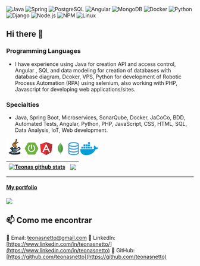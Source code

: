 ![Java](https://img.shields.io/badge/java-%23ED8B00.svg?style=for-the-badge&logo=openjdk&logoColor=white)
![Spring](https://img.shields.io/badge/spring-%236DB33F.svg?style=for-the-badge&logo=spring&logoColor=white)
![PostgreSQL](https://img.shields.io/badge/PostgreSQL-000?style=for-the-badge&logo=postgresql)
![Angular](https://img.shields.io/badge/Angular-DD0031?style=for-the-badge&logo=angular&logoColor=white)
![MongoDB](https://img.shields.io/badge/MongoDB-4EA94B?style=for-the-badge&logo=mongodb&logoColor=white)
![Docker](https://img.shields.io/badge/Docker-2496ED?style=for-the-badge&logo=docker&logoColor=white)
![Python](https://img.shields.io/badge/Python-3776AB?style=for-the-badge&logo=python&logoColor=white)
![Django](https://img.shields.io/badge/Django-092E20?style=for-the-badge&logo=django&logoColor=white)
![Node.js](https://img.shields.io/badge/Node.js-339933?style=for-the-badge&logo=nodedotjs&logoColor=white)
![NPM](https://img.shields.io/badge/NPM-CB3837?style=for-the-badge&logo=npm&logoColor=white)
![Linux](https://img.shields.io/badge/Linux-FCC624?style=for-the-badge&logo=linux&logoColor=black)

## Hi there 👋

### Programming Languages
 - I have experience using Java for creation API and access control, Angular , SQL and data modeling for creation of databases with database diagram, Dcoker, VPS, Python for development of Robotic Process Automation (RPA) using selenium, also working with PHP, Javascript for developing web applications/sites.

### Specialties
- Java, Spring Boot, Microservices, SonarQube, Docker, JaCoCo, BDD, Automated Tests, Angular, Python, PHP, JavaScript, CSS, HTML, SQL, Data Analysis, IoT, Web development.

<code>[<img height="45" alt="java" src="assets/java.png">](https://www.oracle.com/java/)</code>
<code>[<img height="35" alt="springboot" src="assets/springboot.png">](https://spring.io/projects/spring-boot)</code>
<code>[<img height="35" alt="angular" src="assets/angular.png">](https://angular.io/)</code>
<code>[<img height="35" alt="mongodb" src="assets/mongo.png">](https://www.mongodb.com/)</code>
<code>[<img height="35" alt="sql" src="assets/sql.png">](https://www.mysql.com/)</code>
<code>[<img height="35" alt="docker" src="assets/docker.png">](https://www.docker.com/)</code>


<a href="https://github.com/teonasnetto"><img align="center" src="https://github-readme-stats-teonasnettos-projects.vercel.app/api?username=teonasnetto&show_icons=true&count_private=true&theme=radical" alt="Teonas github stats" /></a> | <a href="https://github.com/teonasnetto"><img align="center" src="https://github-readme-stats-teonasnettos-projects.vercel.app/api/top-langs/?username=teonasnetto&layout=compact&theme=radical&langs_count=12&exclude_repo=testes_python" /></a>
|-|-|

***
#### [My portfolio](https://teonasnetto.github.io)

<a href="https://github.com/teonasnetto/github-readme-stats">
  <img align="center" src="https://github-readme-stats-teonasnettos-projects.vercel.app/api/pin/?username=teonasnetto&repo=teonasnetto.github.io&theme=buefy" />
</a>

## 📫 Como me encontrar
📩 Email: [teonasnetto@gmail.com](mailto:teonasnetto@gmail.com)
💼 LinkedIn: [https://www.linkedin.com/in/teonasnetto/](https://www.linkedin.com/in/teonasnetto)
🐙 GitHub: [https://github.com/teonasnetto](https://github.com/teonasnetto)
